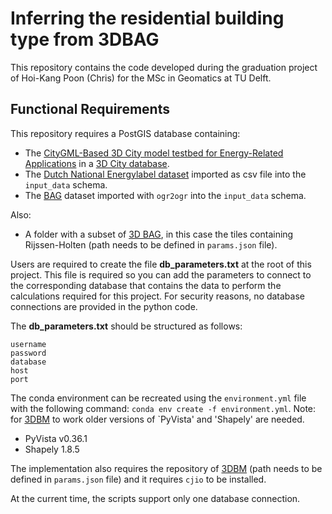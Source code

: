 # Inferring the residential building type from 3DBAG
This repository contains the code developed during the graduation project of Hoi-Kang Poon (Chris) for the MSc in Geomatics at TU Delft.

## Functional Requirements
This repository requires a PostGIS database containing:
- The [CityGML-Based 3D City model testbed for Energy-Related Applications](https://github.com/tudelft3d/Testbed4UBEM) in a [3D City database](https://www.3dcitydb.org/3dcitydb/).
- The [Dutch National Energylabel dataset](https://www.ep-online.nl/) imported as csv file into the `input_data` schema.
- The [BAG](https://www.kadaster.nl/zakelijk/producten/adressen-en-gebouwen/bag-2.0-extract) dataset imported with `ogr2ogr` into the `input_data` schema.

Also:
- A folder with a subset of [3D BAG](https://3dbag.nl), in this case the tiles containing Rijssen-Holten (path needs to be defined in `params.json` file).

Users are required to create the file **db_parameters.txt** at the root of this project. This file is required so you can add the parameters to connect to the corresponding database that contains the data to perform the calculations required for this project. For security reasons, no database connections are provided in the python code.

The **db_parameters.txt** should be structured as follows:
```
username
password
database
host
port
```

The conda environment can be recreated using the `environment.yml` file with the following command: `conda env create -f environment.yml`. Note: for [3DBM](https://github.com/tudelft3d/3d-building-metrics) to work older versions of `PyVista' and 'Shapely' are needed.

- PyVista v0.36.1
- Shapely 1.8.5

The implementation also requires the repository of [3DBM](https://github.com/tudelft3d/3d-building-metrics) (path needs to be defined in `params.json` file) and it requires `cjio` to be installed.

At the current time, the scripts support only one database connection.
